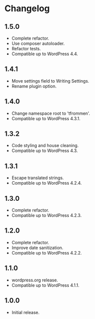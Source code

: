 # Changelog

## 1.5.0
* Complete refactor.
* Use composer autoloader.
* Refactor tests.
* Compatible up to WordPress 4.4.

## 1.4.1
* Move settings field to Writing Settings.
* Rename plugin option.

## 1.4.0
* Change namespace root to 'tfrommen'.
* Compatible up to WordPress 4.3.1.

## 1.3.2
* Code styling and house cleaning.
* Compatible up to WordPress 4.3.

## 1.3.1
* Escape translated strings.
* Compatible up to WordPress 4.2.4.

## 1.3.0
* Complete refactor.
* Compatible up to WordPress 4.2.3.

## 1.2.0
* Complete refactor.
* Improve date sanitization.
* Compatible up to WordPress 4.2.2.

## 1.1.0
* wordpress.org release.
* Compatible up to WordPress 4.1.1.

## 1.0.0
* Initial release.
